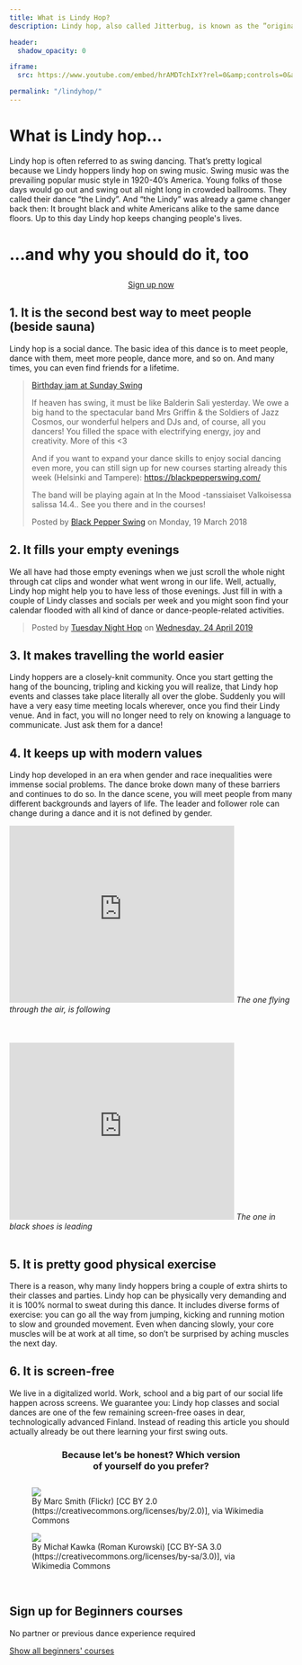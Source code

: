 ```yaml
---
title: What is Lindy Hop?
description: Lindy hop, also called Jitterbug, is known as the ”original” afro-american swing dance. Rhytmic and joyful couple dance, danced to fast and slow jazz music as it was played e.g. by Duke Ellington, Count Basie or Benny Goodman.

header:
  shadow_opacity: 0

iframe:
  src: https://www.youtube.com/embed/hrAMDTchIxY?rel=0&amp;controls=0&amp;showinfo=0&amp;autoplay=1&amp;loop=1&amp;enablejsapi=1

permalink: "/lindyhop/"
---
```


# What is Lindy hop...

Lindy hop is often referred to as swing dancing. That’s pretty logical because we Lindy hoppers lindy hop on swing music. Swing music was the prevailing popular music style in 1920-40’s America. Young folks of those days would go out and swing out all night long in crowded ballrooms. They called their dance “the Lindy”. And “the Lindy” was already a game changer back then: It brought black and white Americans alike to the same dance floors. Up to this day Lindy hop keeps changing people's lives. 

<!--more-->

# ...and why you should do it, too

<div style="max-width: 320px; text-align: center; margin: 2em auto; margin-bottom: 2em;">
  <a class="button" href="#signup">Sign up now</a>
</div>

## 1. It is the second best way to meet people (beside sauna)

Lindy hop is a social dance. The basic idea of this dance is to meet people, dance with them, meet more people, dance more, and so on. And many times, you can even find friends for a lifetime.

<div class="fb-video" data-href="https://www.facebook.com/blackpepperswing/videos/490767948002585/" data-width="640" data-show-text="false"><blockquote cite="https://www.facebook.com/blackpepperswing/videos/490767948002585/" class="fb-xfbml-parse-ignore"><a href="https://www.facebook.com/blackpepperswing/videos/490767948002585/">Birthday jam at Sunday Swing</a><p>If heaven has swing, it must be like Balderin Sali yesterday. We owe a big hand to the spectacular band Mrs Griffin &amp; the Soldiers of Jazz Cosmos, our wonderful helpers and DJs and, of course, all you dancers! You filled the space with electrifying energy, joy and creativity. More of this &lt;3 

And if you want to expand your dance skills to enjoy social dancing even more, you can still sign up for new courses starting already this week (Helsinki and Tampere):
https://blackpepperswing.com/

The band will be playing again at In the Mood -tanssiaiset Valkoisessa salissa 14.4.. See you there and in the courses!</p>Posted by <a href="https://www.facebook.com/blackpepperswing/">Black Pepper Swing</a> on Monday, 19 March 2018</blockquote></div>


## 2. It fills your empty evenings

We all have had those empty evenings when we just scroll the whole night through cat clips and wonder what went wrong in our life. Well, actually, Lindy hop might help you to have less of those evenings. Just fill in with a couple of Lindy classes and socials per week and you might soon find your calendar flooded with all kind of dance or dance-people-related activities. 

<div class="article-media small-right">
  <div class="fb-post" data-href="https://www.facebook.com/tuesdaynighthop/photos/a.273298410050618/326920944688364/?type=3" data-width="500" data-show-text="false"><blockquote cite="https://developers.facebook.com/tuesdaynighthop/photos/a.273298410050618/326920944688364/?type=3" class="fb-xfbml-parse-ignore">Posted by <a href="https://www.facebook.com/tuesdaynighthop/">Tuesday Night Hop</a> on&nbsp;<a href="https://developers.facebook.com/tuesdaynighthop/photos/a.273298410050618/326920944688364/?type=3">Wednesday, 24 April 2019</a></blockquote></div>
</div>


## 3. It makes travelling the world easier

Lindy hoppers are a closely-knit community. Once you start getting the hang of the bouncing, tripling and kicking you will realize, that Lindy hop events and classes take place literally all over the globe. Suddenly you will have a very easy time meeting locals wherever, once you find their Lindy venue. And in fact, you will no longer need to rely on knowing a language to communicate. Just ask them for a dance! 


## 4. It keeps up with modern values

Lindy hop developed in an era when gender and race inequalities were immense social problems. The dance broke down many of these barriers and continues to do so. In the dance scene, you will meet people from many different backgrounds and layers of life. The leader and follower role can change during a dance and it is not defined by gender. 

<div class="article-media small-left">
  <iframe width="400" height="315" src="https://www.youtube.com/embed/EkqybUKt8mc" frameborder="0" allow="autoplay; encrypted-media" allowfullscreen></iframe>
  <i>The one flying through the air, is following</i>
</div>

<div class="article-media small-right">
  <br/><br/><br/>
  <iframe width="400" height="315" src="https://www.youtube.com/embed/OV6ZDuczkag" frameborder="0" allow="autoplay; encrypted-media" allowfullscreen></iframe>
  <i>The one in black shoes is leading</i>
</div>
<div class="clearfix">&nbsp;</div>


## 5. It is pretty good physical exercise

There is a reason, why many lindy hoppers bring a couple of extra shirts to their classes and parties. Lindy hop can be physically very demanding and it is 100% normal to sweat during this dance. It includes diverse forms of exercise: you can go all the way from jumping, kicking and running motion to slow and grounded movement.  Even when dancing slowly, your core muscles will be at work at all time, so don’t be surprised by aching muscles the next day.


## 6. It is screen-free

We live in a digitalized world. Work, school and a big part of our social life happen across screens. We guarantee you: Lindy hop classes and social dances are one of the few remaining screen-free oases in dear, technologically advanced Finland. Instead of reading this article you should actually already be out there learning your first swing outs.


<div style="max-width: 320px; text-align: center; margin: 0 auto; margin-bottom: 2em;">
  <h3>Because let’s be honest? Which version of yourself do you prefer?</h3> 
</div>

<div class="clearfix">
  <figure class="article-media small-left">
    <img src="https://upload.wikimedia.org/wikipedia/commons/thumb/5/55/People_engaging_with_their_phones_on_the_Seoul_Metro_-_5166351572_4e33242d3e_o.jpg/800px-People_engaging_with_their_phones_on_the_Seoul_Metro_-_5166351572_4e33242d3e_o.jpg">
    <figcaption>By Marc Smith (Flickr) [CC BY 2.0  (https://creativecommons.org/licenses/by/2.0)], via Wikimedia Commons</figcaption>
  </figure>
  <figure class="article-media small-right">
    <img src="https://upload.wikimedia.org/wikipedia/commons/6/6d/Lindy_Hop_Klub_Huta_Warszawa.jpg">
    <figcaption>By Michał Kawka (Roman Kurowski) [CC BY-SA 3.0  (https://creativecommons.org/licenses/by-sa/3.0)], via Wikimedia Commons</figcaption>
  </figure>
</div>


<div id="signup">&nbsp;</div>

## Sign up for Beginners courses
No partner or previous dance experience required

<a class="button" href="https://portal.blackpepperswing.com/courses?tab=overview&q=beginners" target="_blank">Show all beginners' courses</a>
